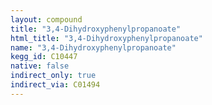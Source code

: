 ```yaml
---
layout: compound
title: "3,4-Dihydroxyphenylpropanoate"
html_title: "3,4-Dihydroxyphenylpropanoate"
name: "3,4-Dihydroxyphenylpropanoate"
kegg_id: C10447
native: false
indirect_only: true
indirect_via: C01494
---
```

